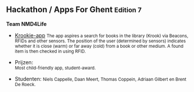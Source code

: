 Hackathon **/ Apps For Ghent <small>Edition 7</small>**
----------------------------

**Team NMD4Life**

- [Krookie-app](https://drive.google.com/file/d/0B_SiYcyLofhiWVIyMHZyNVFsa1E/view)
  <small>The app aspires a search for books in the library (Krook) via Beacons, RFIDs and other sensors. The position of the user (determined by sensors) indicates whether it is close (warm) or far away (cold) from a book or other medium. A found item is then checked in using RFID.</small>

- Prijzen:  
  <small>Most child-friendly app, student-award.</small>

- Studenten:
  <small>Niels Cappelle, Daan Meert, Thomas Coppein, Adriaan Gilbert en Brent De Roeck.</small>